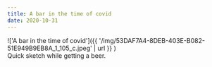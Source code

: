 ```yaml
---
title: A bar in the time of covid
date: 2020-10-31
---
```


!['A bar in the time of covid']({{ '/img/53DAF7A4-8DEB-403E-B082-51E949B9EB8A_1_105_c.jpeg' | url }} )
<br>
Quick sketch while getting a beer.